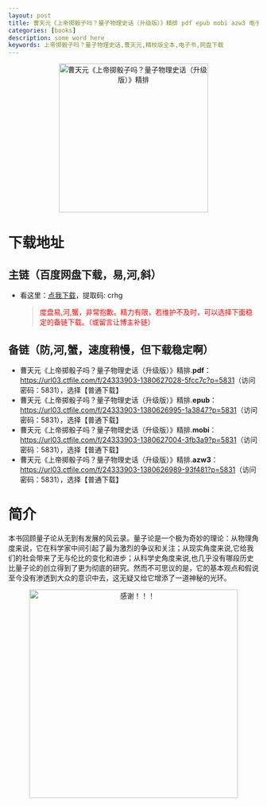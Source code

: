 ```yaml
---
layout: post
title: 曹天元《上帝掷骰子吗？量子物理史话（升级版）》精排 pdf epub mobi azw3 电子书网盘下载
categories: [books]
description: some word here
keywords: 上帝掷骰子吗？量子物理史话,曹天元,精校版全本,电子书,网盘下载
---
```


<div align="center"><img src="https://qweree.cn/wp-content/uploads/2024/10/shang-di-zhi-tou-zi-ma.jpg" alt="曹天元《上帝掷骰子吗？量子物理史话（升级版）》精排" width="300px" height="auto"></div>

# 下载地址

## 主链（百度网盘下载，易,河,斜）

- 看这里：[点我下载](https://pan.baidu.com/s/1iMXUbSbtZQZjDcqDmnWUyw?pwd=crhg)，提取码: crhg

  > <p style="color:red" >度盘易,河,蟹，非常抱歉。精力有限，若维护不及时，可以选择下面稳定的备链下载。（或留言让博主补链）</p>

## 备链（防,河,蟹，速度稍慢，但下载稳定啊）

- 曹天元《上帝掷骰子吗？量子物理史话（升级版）》精排.**pdf**：<https://url03.ctfile.com/f/24333903-1380627028-5fcc7c?p=5831>（访问密码：5831），选择【普通下载】
- 曹天元《上帝掷骰子吗？量子物理史话（升级版）》精排.**epub**：<https://url03.ctfile.com/f/24333903-1380626995-1a3847?p=5831>（访问密码：5831），选择【普通下载】
- 曹天元《上帝掷骰子吗？量子物理史话（升级版）》精排.**mobi**：<https://url03.ctfile.com/f/24333903-1380627004-3fb3a9?p=5831>（访问密码：5831），选择【普通下载】
- 曹天元《上帝掷骰子吗？量子物理史话（升级版）》精排.**azw3**：<https://url03.ctfile.com/f/24333903-1380626989-93f481?p=5831>（访问密码：5831），选择【普通下载】

# 简介

本书回顾量子论从无到有发展的风云录。量子论是一个极为奇妙的理论：从物理角度来说，它在科学家中间引起了最为激烈的争议和关注；从现实角度来说,它给我们的社会带来了无与伦比的变化和进步；从科学史角度来说,也几乎没有哪段历史比量子论的创立得到了更为彻底的研究。然而不可思议的是，它的基本观点和假说至今没有渗透到大众的意识中去，这无疑又给它增添了一道神秘的光环。

<div align="center"><img src="https://pic.imgdb.cn/item/661246bf68eb935713c7f81c.gif" alt="感谢！！！" width="420px" height="auto"/></div>
